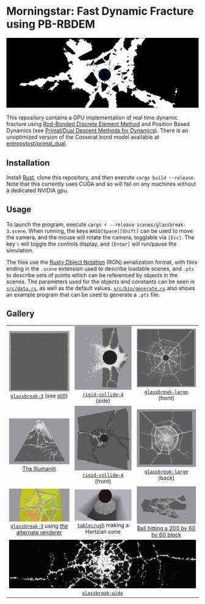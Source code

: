 # Morningstar: Fast Dynamic Fracture using PB-RBDEM

![`scenes/rigid-collide-4.scene` fracture pattern](images/banner-rigid.png)

This repository contains a GPU implementation of real time dynamic fracture using [Rod-Bonded Discrete Element Method](http://ren-bo.net/papers/zkr_gmod2024.pdf) and Position Based Dynamics (see [Primal/Dual Descent Methods for Dynamics](https://mmacklin.com/primaldual.pdf)). There is an unoptimized version of the Cosserat bond model available at [entropylost/primal_dual](https://github.com/entropylost/primal_dual).

## Installation

Install [Rust](https://www.rust-lang.org/tools/install), clone this repository, and then execute `cargo build --release`. Note that this currently uses CUDA and so will fail on any machines without a dedicated NVIDIA gpu.

## Usage

To launch the program, execute `cargo r --release scenes/glassbreak-3.scene`. When running, the keys `WASD[Space][Shift]` can be used to move the camera, and the mouse will rotate the camera, togglable via `[Esc]`. The key `\` will toggle the controls display, and `[Enter]` will run/pause the simulation.

The files use the [Rusty Object Notation](https://github.com/ron-rs/ron) (RON) serialization format, with files ending in the `.scene` extension used to describe loadable scenes, and `.pts` to describe sets of points which can be referenced by objects in the scenes. The parameters used for the objects and constants can be seen in [`src/data.rs`](src/data.rs), as well as the default values. [`src/bin/generate.rs`](src/bin/generate.rs) also shows an example program that can be used to generate a `.pts` file.

## Gallery


<table align="center">
    <tr>
        <td align="center"><img src="images/glassbreak-3-anim.gif" alt="Glassbreak 3 Fracture Pattern"><a href="scenes/glassbreak-3.scene"><code>glassbreak-3</code></a> (see <a href="images/glassbreak-3-fracture.png">still</a>)</td>
        <td align="center"><img src="images/rigid-collide-4-side.png" alt="Rigid Collide 4 Side View"><a href="scenes/rigid-collide-4.scene"><code>rigid-collide-4</code></a> (side)</td>
        <td align="center"><a href="images/glassbreak-large-front.png"><img src="images/glassbreak-large-front-50.png" alt="Glassbreak Large Front Fracture (downscaled)"></a><a href="scenes/glassbreak-large.scene"><code>glassbreak-large</code></a> (front)</td>
    </tr>
    <tr>
        <td align="center"><img src="images/prism-front.png" alt="Prism Front View"><a href="scenes/prism.scene">The Illumaniti</a></td>
        <td align="center"><img src="images/rigid-collide-4-front.png" alt="Rigid Collide 4 Front View"><a href="scenes/rigid-collide-4.scene"><code>rigid-collide-4</code></a> (front)</td>
        <td align="center"><img src="images/glassbreak-large-back.png" alt="Glassbreak Large Back Fracture"><a href="scenes/glassbreak-large.scene"><code>glassbreak-large</code></a> (back)</td>
    </tr>
    <tr>
        <td align="center"><img src="images/glassbreak-traced.png" alt="Rendered glassbreak"><a href="scenes/glassbreak-3.scene"><code>glassbreak-3</code></a> using <a href="https://github.com/entropylost/morningstar/tree/render">the alternate renderer</a></td>
        <td align="center"><img src="images/tablecrush-cone.png" alt="Tablecrush Hertzian cone"><a href="scenes/tablecrush.scene"><code>tablecrush</code></a> making a Hertzian cone</td>
        <td align="center"><a href="images/collide-200x60x60.png"><img src="images/collide-200x60x60-50.png" alt="200x60x60 Collision"></a><a href="scenes/tablecrush.scene">Ball hitting a 200 by 60 by 60 block</td>
    </tr>
    <tr>
        <td colspan="3" align="center"><img src="images/banner-pattern.png" alt="Wide glassbreak pattern"><a href="scenes/glassbreak-wide.scene"><code>glassbreak-wide</code></a></td>
    </tr>
</table>
